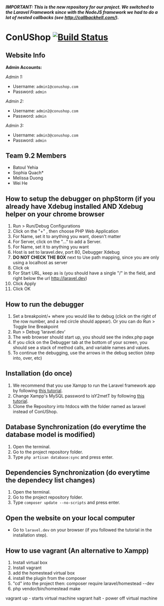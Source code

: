 ##### IMPORTANT: This is the new repository for our project. We switched to the Laravel Framework since with the NodeJS framework we had to do a lot of nested callbacks (see http://callbackhell.com/).

# ConUShop [![Build Status](https://travis-ci.com/z-alex/ConUShop.svg?token=epYMsfdC5GNowz3V2jMd&branch=master)](https://travis-ci.com/z-alex/ConUShop)

## Website Info

**Admin Accounts:**

*Admin 1:*
- Username: ```admin1@conushop.com```
- Password: ```admin```

*Admin 2:*
- Username: ```admin2@conushop.com```
- Password: ```admin```

*Admin 3:*
- Username: ```admin3@conushop.com```
- Password: ```admin```

## Team 9.2 Members
- Batoul Yehia
- Sophia Quach*
- Melissa Duong
- Wei He
## How to setup the debugger on phpStorm (if you already have Xdebug installed AND Xdebug helper on your chrome browser
1) Run > Run/Debug Configurations
2) Click on the "+" , then choose PHP Web Application
3) For Name, set it to anything you want, doesn't matter
4) For Server, click on the "..." to add a Server.
5) For Name, set it to anything you want
6) Host is set to laravel.dev, port 80, Debugger Xdebug
7) **DO NOT CHECK THE BOX** next to Use path mapping, since you are only using a localhost as server
8) Click ok
9) For Start URL, keep as is (you should have a single "/" in the field, and right below the url http://laravel.dev)
10) Click Apply
11) Click OK

## How to run the debugger
1) Set a breakpoint/+ where you would like to debug (click on the right of the row number, and a red circle should appear). Or you can do Run > Toggle line Breakpoint 
1) Run > Debug 'laravel.dev'
2) The web browser should start up, you should see the index.php page
3) If you click on the Debugger tab at the bottom of your screen, you should see a stack of method calls, and variable names and values.
4) To continue the debugging, use the arrows in the debug section (step into, over, etc)

## Installation (do once)
1) We recommend that you use Xampp to run the Laravel framework app by following [this tutorial](https://www.codementor.io/magarrent/how-to-install-laravel-5-xampp-windows-du107u9ji).
2) Change Xampp's MySQL password to isY2metT by following [this tutorial](https://www.roodex.com/blog/change-password-phpmyadmin-mysql-xampp/).
3) Clone the Repository into htdocs with the folder named as laravel instead of ConUShop.

## Database Synchronization (do everytime the database model is modified)
1) Open the terminal.
2) Go to the project repository folder.
3) Type ```php artisan database:sync``` and press enter.

## Dependencies Synchronization (do everytime the dependecy list changes)
1) Open the terminal.
2) Go to the project repository folder.
3) Type ```composer update --no-scripts``` and press enter.

## Open the website on your local computer
- Go to ```laravel.dev``` on your browser (if you followed the tutorial in the installation step).

## How to use vagrant (An alternative to Xampp)
1) Install virtual box
2) Install vagrant
3) add the homestead virtual box
4) install the plugin from the composer
5) "cd" into the project then: composer require laravel/homestead --dev
6) php vendor/bin/homestead make

vagrant up - starts virtual machine
vagrant halt - power off virtual machine
